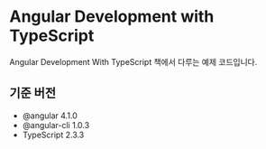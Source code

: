 # Angular Development with TypeScript

Angular Development With TypeScript 책에서 다루는 예제 코드입니다.

## 기준 버전
- @angular 4.1.0
- @angular-cli 1.0.3
- TypeScript 2.3.3